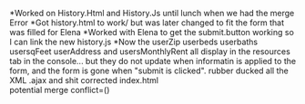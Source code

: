 *Worked on History.Html and History.Js until lunch when we had the merge Error
*Got history.html to work/ but was later changed to fit the form that was filled for Elena
*Worked with Elena to get the submit.button working so I can link the new history.js
*Now the userZip userbeds userbaths usersqFeet userAddress and usersMonthlyRent all display in the resources tab in the console... but they do not update when informatin is applied to the form, and the form is gone when "submit is clicked".
rubber ducked all the XML .ajax and shit
corrected index.html  
potential merge conflict=()
